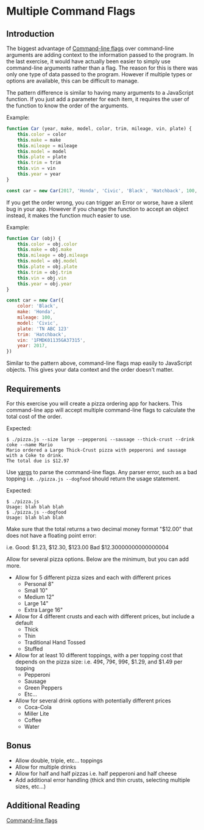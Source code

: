 <!-- good to go -->

# Multiple Command Flags

## Introduction

The biggest advantage of [Command-line flags][flags] over command-line arguments
are adding context to the information passed to the program. In the last
exercise, it would have actually been easier to simply use command-line
arguments rather than a flag. The reason for this is there was only one type of
data passed to the program. However if multiple types or options are available,
this can be difficult to manage.

The pattern difference is similar to having many arguments to a JavaScript
function. If you just add a parameter for each item, it requires the user of the
function to know the order of the arguments.

Example:

```js
function Car (year, make, model, color, trim, mileage, vin, plate) {
    this.color = color
    this.make = make
    this.mileage = mileage
    this.model = model
    this.plate = plate
    this.trim = trim
    this.vin = vin
    this.year = year
}

const car = new Car(2017, 'Honda', 'Civic', 'Black', 'Hatchback', 100, '1FMDK01135GA37315', 'TN ABC 123')
```

If you get the order wrong, you can trigger an Error or worse, have a silent bug
in your app. However if you change the function to accept an object instead, it
makes the function much easier to use.

Example:

```js
function Car (obj) {
    this.color = obj.color
    this.make = obj.make
    this.mileage = obj.mileage
    this.model = obj.model
    this.plate = obj.plate
    this.trim = obj.trim
    this.vin = obj.vin
    this.year = obj.year
}

const car = new Car({
    color: 'Black',
    make: 'Honda',
    mileage: 100,
    model: 'Civic',
    plate: 'TN ABC 123'
    trim: 'Hatchback',
    vin: '1FMDK01135GA37315',
    year: 2017,
})
```

Similar to the pattern above, command-line flags map easily to JavaScript
objects. This gives your data context and the order doesn't matter.

## Requirements

For this exercise you will create a pizza ordering app for hackers. This
command-line app will accept multiple command-line flags to calculate the total
cost of the order.

Expected:

```
$ ./pizza.js --size large --pepperoni --sausage --thick-crust --drink coke --name Mario
Mario ordered a Large Thick-Crust pizza with pepperoni and sausage with a Coke to drink.
The total due is $12.97
```

Use [yargs][yargs] to parse the command-line flags. Any parser error, such as a
bad topping i.e. `./pizza.js --dogfood` should return the usage statement.

Expected:

```
$ ./pizza.js
Usage: blah blah blah
$ ./pizza.js --dogfood
Usage: blah blah blah
```

Make sure that the total returns a two decimal money format "$12.00" that does
not have a floating point error:

i.e.
Good: $1.23, $12.30, $123.00
Bad $12.30000000000000004

Allow for several pizza options. Below are the minimum, but you can add more.

-   Allow for 5 different pizza sizes and each with different prices
    *   Personal 8"
    *   Small 10"
    *   Medium 12"
    *   Large 14"
    *   Extra Large 16"
-   Allow for 4 different crusts and each with different prices, but include a
    default
    *   Thick
    *   Thin
    *   Traditional Hand Tossed
    *   Stuffed
-   Allow for at least 10 different toppings, with a per topping cost that
    depends on the pizza size: i.e. 49¢, 79¢, 99¢, $1.29, and $1.49 per topping
    *   Pepperoni
    *   Sausage
    *   Green Peppers
    *   Etc...
-   Allow for several drink options with potentially different prices
    *   Coca-Cola
    *   Miller Lite
    *   Coffee
    *   Water

## Bonus

-   Allow double, triple, etc... toppings
-   Allow for multiple drinks
-   Allow for half and half pizzas i.e. half pepperoni and half cheese
-   Add additional error handling (thick and thin crusts, selecting multiple
    sizes, etc...)

## Additional Reading

[Command-line flags][flags]

[flags]: https://en.wikipedia.org/wiki/Command-line_interface#Command-line_option
[yargs]: http://yargs.js.org/
